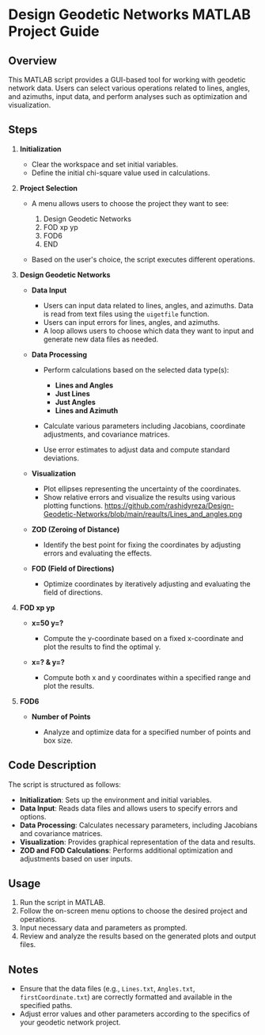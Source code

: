 # Design Geodetic Networks MATLAB Project Guide

## Overview

This MATLAB script provides a GUI-based tool for working with geodetic network data. Users can select various operations related to lines, angles, and azimuths, input data, and perform analyses such as optimization and visualization.

## Steps

1. **Initialization**

   - Clear the workspace and set initial variables.
   - Define the initial chi-square value used in calculations.

2. **Project Selection**

   - A menu allows users to choose the project they want to see:
     1. Design Geodetic Networks
     2. FOD xp yp
     3. FOD6
     4. END

   - Based on the user's choice, the script executes different operations.

3. **Design Geodetic Networks**

   - **Data Input**

     - Users can input data related to lines, angles, and azimuths. Data is read from text files using the `uigetfile` function.
     - Users can input errors for lines, angles, and azimuths.
     - A loop allows users to choose which data they want to input and generate new data files as needed.

   - **Data Processing**

     - Perform calculations based on the selected data type(s):
       - **Lines and Angles**
       - **Just Lines**
       - **Just Angles**
       - **Lines and Azimuth**

     - Calculate various parameters including Jacobians, coordinate adjustments, and covariance matrices.
     - Use error estimates to adjust data and compute standard deviations.

   - **Visualization**

     - Plot ellipses representing the uncertainty of the coordinates.
     - Show relative errors and visualize the results using various plotting functions.
https://github.com/rashidyreza/Design-Geodetic-Networks/blob/main/reaults/Lines_and_angles.png
   - **ZOD (Zeroing of Distance)**

     - Identify the best point for fixing the coordinates by adjusting errors and evaluating the effects.

   - **FOD (Field of Directions)**

     - Optimize coordinates by iteratively adjusting and evaluating the field of directions.

4. **FOD xp yp**

   - **x=50 y=?**

     - Compute the y-coordinate based on a fixed x-coordinate and plot the results to find the optimal y.

   - **x=? & y=?**

     - Compute both x and y coordinates within a specified range and plot the results.

5. **FOD6**

   - **Number of Points**

     - Analyze and optimize data for a specified number of points and box size.

## Code Description

The script is structured as follows:

- **Initialization**: Sets up the environment and initial variables.
- **Data Input**: Reads data files and allows users to specify errors and options.
- **Data Processing**: Calculates necessary parameters, including Jacobians and covariance matrices.
- **Visualization**: Provides graphical representation of the data and results.
- **ZOD and FOD Calculations**: Performs additional optimization and adjustments based on user inputs.

## Usage

1. Run the script in MATLAB.
2. Follow the on-screen menu options to choose the desired project and operations.
3. Input necessary data and parameters as prompted.
4. Review and analyze the results based on the generated plots and output files.

## Notes

- Ensure that the data files (e.g., `Lines.txt`, `Angles.txt`, `firstCoordinate.txt`) are correctly formatted and available in the specified paths.
- Adjust error values and other parameters according to the specifics of your geodetic network project.

